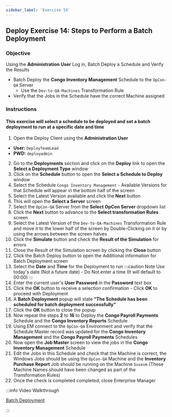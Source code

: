 ```yaml
---
sidebar_label: 'Exercise 14'
---
```


## Deploy Exercise 14: Steps to Perform a Batch Deployment

### Objective

Using the **Administration User** Log in, Batch Deploy a Schedule and Verify the Results

* Batch Deploy the **Congo Inventory Management** Schedule to the ```OpCon-QA``` Server
  * Use the ```Dev-to-QA-Machines``` Transformation Rule
* Verify that the Jobs in the Schedule have the correct Machine assigned

### Instructions

#### This exercise will select a schedule to be deployed and set a batch deployment to run at a specific date and time

1.	Open the Deploy Client using the **Administration User**
  * **User:** ```DeployTeamLead```
  * **PWD:** ```deployadmin```
2.	Go to the **Deployments** section and click on the **Deploy** link to open the **Select a Deployment Type** window
3.	Click on the **Schedule** button to open the **Select a Schedule to Deploy** window
4.	Select the Schedule ```Congo Inventory Management``` - Available Versions for that Schedule will appear in the bottom half of the screen
5.	Select the Latest Version available and click the **Next** button
6.	This will open the **Select a Server** screen
7.	Select the ```OpCon-QA``` Server from the **Select OpCon Server** dropdown list
8.	Click the **Next** button to advance to the **Select transformation Rules** screen
9.	Select the Latest Version of the ```Dev-to-QA-Machines``` Transformation Rule and move it to the lower half of the screen by Double-Clicking on it or by using the arrows between the screen halves
10.	Click the **Simulate** button and check the **Result of the Simulation** for errors
11.	Close the Result of the Simulation screen by clicking the **Close** button
12.	Click the Batch Deploy button to open the Additional information for Batch Deployment screen
13.	Select the **Date** and **Time** for the Deployment to run
:::caution Note
Use today's date (Not a future date) - Do Not enter a time (It will default to 00:00)
:::
14.	Enter the current user's **User Password** in the **Password** text box 
15.	Click the **OK** button to receive a selection confirmation - Click **OK** to proceed with Deployment
16.	A **Batch Deployment** popup will state **"The Schedule has been scheduled for batch deployment successfully”**  
17. Click the **OK** button to close the popup 
18.	Now repeat the steps **2** to **16** to Deploy the **Congo Payroll Payments** Schedule and the **Congo Inventory Reports** Schedule
19.	Using EM connect to the ```OpCon-QA``` Environment and verify that the Schedule Master record was updated for the **Congo Inventory Management** and the **Congo Payroll Payments** Schedules
20.	Now open the **Job Master** screen to view the jobs in the **Congo Inventory Management** Schedule 
21. Edit the Jobs in this Schedule and check that the Machine is correct, the Windows Jobs should be using the ```OpCon-QA``` Machine and the **Inventory Purchase Report** Job should be running on the Machine ```Susevm``` (These Machine Names should have been changed as part of the Transformation Rules)
22.	Once the check is completed completed, close Enterprise Manager

:::info Video Walkthrough

[Batch Deployment](../static/imgdeploy/Deploy_BatchDeployment.mp4)

:::